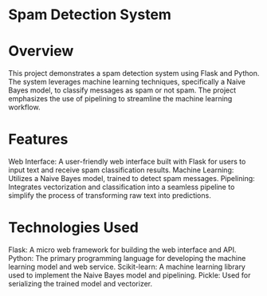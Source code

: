 # Spam Detection System
# Overview
This project demonstrates a spam detection system using Flask and Python. The system leverages machine learning techniques, specifically a Naive Bayes model, to classify messages as spam or not spam. The project emphasizes the use of pipelining to streamline the machine learning workflow.

# Features
Web Interface: A user-friendly web interface built with Flask for users to input text and receive spam classification results.
Machine Learning: Utilizes a Naive Bayes model, trained to detect spam messages.
Pipelining: Integrates vectorization and classification into a seamless pipeline to simplify the process of transforming raw text into predictions.

# Technologies Used
Flask: A micro web framework for building the web interface and API.
Python: The primary programming language for developing the machine learning model and web service.
Scikit-learn: A machine learning library used to implement the Naive Bayes model and pipelining.
Pickle: Used for serializing the trained model and vectorizer.
